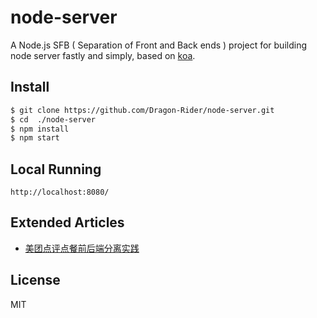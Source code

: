 # node-server
A Node.js SFB ( Separation of Front and Back ends ) project for building node server fastly and simply, based on [koa][2].   

## Install
```bash
$ git clone https://github.com/Dragon-Rider/node-server.git   
$ cd  ./node-server    
$ npm install  
$ npm start  
```
## Local Running
```
http://localhost:8080/   
```

## Extended Articles
- [美团点评点餐前后端分离实践][1] 

## License
MIT

[1]: https://zhuanlan.zhihu.com/p/28704974?group_id=884563171543744512
[2]: http://koajs.com/
